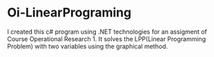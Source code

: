 # Oi-LinearPrograming
I created this c# program using .NET technologies for an assigment of Course Operational Research 1. It solves the LPP(Linear Programming Problem) with two variables using the graphical method.
